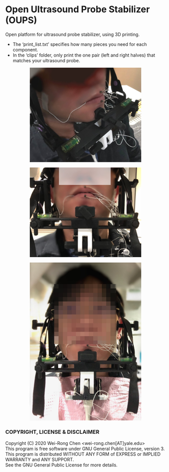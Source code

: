 # Open Ultrasound Probe Stabilizer (OUPS)
Open platform for ultrasound probe stabilizer, using 3D printing.
- The ‘print_list.txt’ specifies how many pieces you need for each component. 
- In the ‘clips’ folder, only print the one pair (left and right halves) that matches your ultrasound probe.

<p align="center"><img src="./figs/pic_cor01.jpg" width="350"></p>
<p align="center"><img src="./figs/pic_cor02.jpg" width="350"></p>
<p align="center"><img src="./figs/pic_sag01.jpg" width="350"></p>


### COPYRIGHT, LICENSE & DISCLAIMER
Copyright (C) 2020 Wei-Rong Chen <wei-rong.chen[AT]yale.edu>  
This program is free software under GNU General Public License, version 3.  
This program is distributed WITHOUT ANY FORM of EXPRESS or IMPLIED WARRANTY and ANY SUPPORT.    
See the GNU General Public License for more details.  
